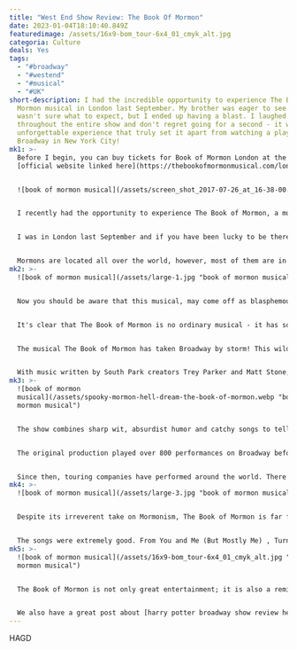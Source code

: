 ```yaml
---
title: "West End Show Review: The Book Of Mormon"
date: 2023-01-04T18:10:40.849Z
featuredimage: /assets/16x9-bom_tour-6x4_01_cmyk_alt.jpg
categoria: Culture
deals: Yes
tags:
  - "#broadway"
  - "#westend"
  - "#musical"
  - "#UK"
short-description: I had the incredible opportunity to experience The Book of
  Mormon musical in London last September. My brother was eager to see it and I
  wasn't sure what to expect, but I ended up having a blast. I laughed
  throughout the entire show and don't regret going for a second - it was an
  unforgettable experience that truly set it apart from watching a play on
  Broadway in New York City!
mk1: >-
  B﻿efore I begin, you can buy tickets for Book of Mormon London at the
  [official website linked here](https://thebookofmormonmusical.com/london/).


  ![book of mormon musical](/assets/screen_shot_2017-07-26_at_16-38-00.png "book of mormon musical")


  I recently had the opportunity to experience The Book of Mormon, a musical comedy currently playing on Broadway and all over the world. I certainly wasn't disappointed by this Tony Award-winning show! Written by South Park creators Trey Parker and Matt Stone, along with composer Robert Lopez, this hilarious musical takes us on a wild journey to Northern Uganda with two mismatched missionaries. 


  I was in London last September and if you have been lucky to be there at any moment of your life, West End (The UK equivalent of Broadway) located near Picadilly Circus, comes out as an impressive and beautiful area. Broadway is amazing, but West end has something that just feels completely different.


  Mormons are located all over the world, however, most of them are in the US. The first thing that I was glad to notice is that all actors had an American accent, making the show more authentic and I felt like I was living the story the way it should, the way it was written.
mk2: >-
  ![book of mormon musical](/assets/large-1.jpg "book of mormon musical")


  Now you should be aware that this musical, may come off as blasphemous, unorthodox and downright crass. But I'm here to assure you that at its core, The Book of Mormon is just as sincere and wholesome as any Rodgers and Hammerstein show. 


  It's clear that The Book of Mormon is no ordinary musical - it has something important to say about human connection and our shared humanity.


  The musical The Book of Mormon has taken Broadway by storm! This wildly popular, Tony Award-winning musical has been delighting audiences since it made its debut in


  With music written by South Park creators Trey Parker and Matt Stone, along with composer Robert Lopez, this outrageous comedy tells the story of two mismatched missionaries sent to a remote village in Northern Uganda.
mk3: >-
  ![book of mormon
  musical](/assets/spooky-mormon-hell-dream-the-book-of-mormon.webp "book of
  mormon musical")


  The show combines sharp wit, absurdist humor and catchy songs to tell the story of Elder Price and Elder Cunningham’s mission to convert a local Ugandan village. Along the way they learn valuable lessons about faith and friendship, while also dealing with some unexpected challenges.


  The original production played over 800 performances on Broadway before closing in January


  Since then, touring companies have performed around the world. There have been successful productions in Australia, the United Kingdom and other countries in Europe as well as Japan and Korea.
mk4: >-
  ![book of mormon musical](/assets/large-3.jpg "book of mormon musical")


  Despite its irreverent take on Mormonism, The Book of Mormon is far from blasphemous; it actually celebrates faith through its characters’ trials and tribulations. Its central message is that human beings need each other - religious beliefs are secondary to our common humanity - something we rarely see addressed on stage. Its loyal fan base continues to grow every year as more people become aware of its sheer brilliance! 


  The songs were extremely good. From You and Me (But Mostly Me) , Turn It Off, All-American Prophet and the Tony Winner "I Believe" I laughed and enjoyed each one of them and the whole audience was laughing out loud for the duration of the play.
mk5: >-
  ![book of mormon musical](/assets/16x9-bom_tour-6x4_01_cmyk_alt.jpg "book of
  mormon musical")


  The Book of Mormon is not only great entertainment; it is also a reminder that no matter how different we are from each other we all share a common goal - to be happy! If you get a chance to see this spectacular show don't miss it - you'll be surprised at how much thought-provoking fun you will have![](https://www.3minread.com/broadway-show-review-harry-potter-and-the-cursed-child/)


  W﻿e also have a great post about [harry potter broadway show review here](https://www.3minread.com/broadway-show-review-harry-potter-and-the-cursed-child/)﻿ . Make sure to check it out!
---
```

H﻿AGD